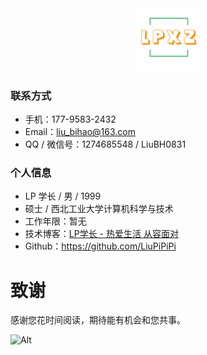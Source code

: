 <div align=center>
 <img src="logo.png" alt="logo_img" width="20%" />
</div>

### 联系方式

- 手机：177-9583-2432
- Email：liu_bihao@163.com
- QQ / 微信号：1274685548 / LiuBH0831

### 个人信息

 - LP 学长 / 男 / 1999
 - 硕士 / 西北工业大学计算机科学与技术 
 - 工作年限：暂无
 - 技术博客：[LP学长 - 热爱生活 从容面对](http://lpxz.work/)
 - Github：https://github.com/LiuPiPiPi

# 致谢

感谢您花时间阅读，期待能有机会和您共事。

![Alt](https://repobeats.axiom.co/api/embed/8781269d71ad3e21289c7dfa1e4b471b95918722.svg "Repobeats analytics image")
